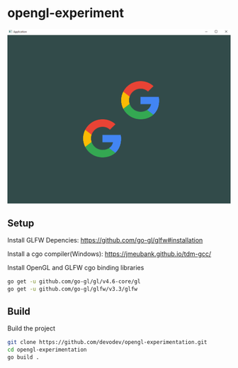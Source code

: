 # opengl-experiment

![Current Project State](docs/images/currentProjectState2.gif?raw=true "Current Project State")

## Setup

Install GLFW Depencies: <https://github.com/go-gl/glfw#installation>

Install a cgo compiler(Windows): <https://jmeubank.github.io/tdm-gcc/>

Install OpenGL and GLFW cgo binding libraries

```bash
go get -u github.com/go-gl/gl/v4.6-core/gl
go get -u github.com/go-gl/glfw/v3.3/glfw
```

## Build

Build the project

```bash
git clone https://github.com/devodev/opengl-experimentation.git
cd opengl-experimentation
go build .
```
